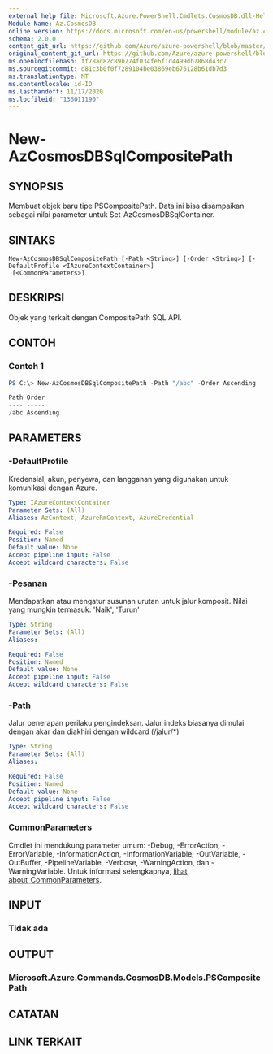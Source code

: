 ```yaml
---
external help file: Microsoft.Azure.PowerShell.Cmdlets.CosmosDB.dll-Help.xml
Module Name: Az.CosmosDB
online version: https://docs.microsoft.com/en-us/powershell/module/az.cosmosdb/new-azcosmosdbsqlcompositepath
schema: 2.0.0
content_git_url: https://github.com/Azure/azure-powershell/blob/master/src/CosmosDB/CosmosDB/help/New-AzCosmosDBSqlCompositePath.md
original_content_git_url: https://github.com/Azure/azure-powershell/blob/master/src/CosmosDB/CosmosDB/help/New-AzCosmosDBSqlCompositePath.md
ms.openlocfilehash: ff78ad82c89b774f034fe6f1d4499db7868d43c7
ms.sourcegitcommit: d81c3b0f0f7289104be03869eb675128b61db7d3
ms.translationtype: MT
ms.contentlocale: id-ID
ms.lasthandoff: 11/17/2020
ms.locfileid: "136011190"
---
```

# New-AzCosmosDBSqlCompositePath

## SYNOPSIS
Membuat objek baru tipe PSCompositePath. Data ini bisa disampaikan sebagai nilai parameter untuk Set-AzCosmosDBSqlContainer.

## SINTAKS

```
New-AzCosmosDBSqlCompositePath [-Path <String>] [-Order <String>] [-DefaultProfile <IAzureContextContainer>]
 [<CommonParameters>]
```

## DESKRIPSI
Objek yang terkait dengan CompositePath SQL API.

## CONTOH

### Contoh 1
```powershell
PS C:\> New-AzCosmosDBSqlCompositePath -Path "/abc" -Order Ascending

Path Order
---- -----
/abc Ascending
```

## PARAMETERS

### -DefaultProfile
Kredensial, akun, penyewa, dan langganan yang digunakan untuk komunikasi dengan Azure.

```yaml
Type: IAzureContextContainer
Parameter Sets: (All)
Aliases: AzContext, AzureRmContext, AzureCredential

Required: False
Position: Named
Default value: None
Accept pipeline input: False
Accept wildcard characters: False
```

### -Pesanan
Mendapatkan atau mengatur susunan urutan untuk jalur komposit.
Nilai yang mungkin termasuk: 'Naik', 'Turun'

```yaml
Type: String
Parameter Sets: (All)
Aliases:

Required: False
Position: Named
Default value: None
Accept pipeline input: False
Accept wildcard characters: False
```

### -Path
Jalur penerapan perilaku pengindeksan.
Jalur indeks biasanya dimulai dengan akar dan diakhiri dengan wildcard (/jalur/*)

```yaml
Type: String
Parameter Sets: (All)
Aliases:

Required: False
Position: Named
Default value: None
Accept pipeline input: False
Accept wildcard characters: False
```

### CommonParameters
Cmdlet ini mendukung parameter umum: -Debug, -ErrorAction, -ErrorVariable, -InformationAction, -InformationVariable, -OutVariable, -OutBuffer, -PipelineVariable, -Verbose, -WarningAction, dan -WarningVariable. Untuk informasi selengkapnya, [lihat about_CommonParameters](http://go.microsoft.com/fwlink/?LinkID=113216).

## INPUT

### Tidak ada

## OUTPUT

### Microsoft.Azure.Commands.CosmosDB.Models.PSCompositePath

## CATATAN

## LINK TERKAIT
